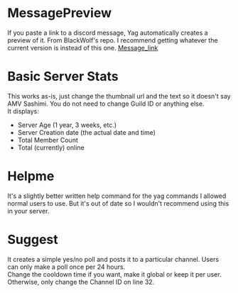 # MessagePreview
If you paste a link to a discord message, Yag automatically creates a preview of it. From BlackWolf's repo. I recommend getting whatever the current version is instead of this one. [Message_link](https://github.com/BlackWolfWoof/yagpdb-cc/blob/master/Misc/message_link.yag)
  
  # Basic Server Stats
  This works as-is, just change the thumbnail url and the text so it doesn't say AMV Sashimi. You do not need to change Guild ID or anything else.   
  It displays: 
* Server Age (1 year, 3 weeks, etc.)
* Server Creation date (the actual date and time)
* Total Member Count
* Total (currently) online

# Helpme
It's a slightly better written help command for the yag commands I allowed normal users to use. But it's out of date so I wouldn't recommend using this in your server.
  
  # Suggest
  It creates a simple yes/no poll and posts it to a particular channel. Users can only make a poll once per 24 hours.     
  Change the cooldown time if you want, make it global or keep it per user. Otherwise, only change the Channel ID on line 32.
